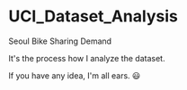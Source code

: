 # UCI_Dataset_Analysis
Seoul Bike Sharing Demand

It's the process how I analyze the dataset. 

If you have any idea, I'm all ears. 😃
